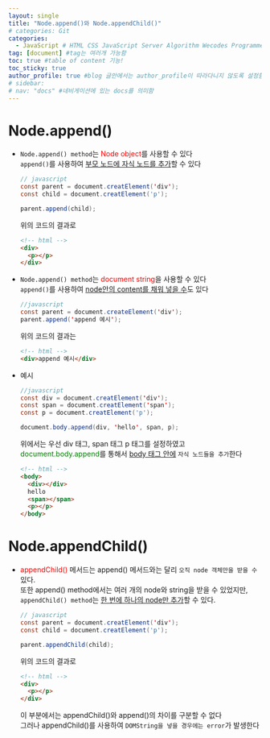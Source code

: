 ```yaml
---
layout: single
title: "Node.append()와 Node.appendChild()"
# categories: Git
categories:
  - JavaScript # HTML CSS JavaScript Server Algorithm Wecodes Programmers CS Github Blog
tag: [document] #tag는 여러개 가능함
toc: true #table of content 기능!
toc_sticky: true
author_profile: true #blog 글안에서는 author_profile이 따라다니지 않도록 설정함
# sidebar:
# nav: "docs" #네비게이션에 있는 docs를 의미함
---
```


# Node.append()

- `Node.append() method`는 <span style="color:red">Node object</span>를 사용할 수 있다  
  `append()`를 사용하여 <u>부모 노드에 자식 노드를 추가</u>할 수 있다

  ```java
  // javascript
  const parent = document.creatElement('div');
  const child = document.creatElement('p');

  parent.append(child);
  ```

  위의 코드의 결과로

  ```html
  <!-- html -->
  <div>
    <p></p>
  </div>
  ```

- `Node.append() method`는 <span style="color:red">document string</span>을 사용할 수 있다  
  `append()`를 사용하여 <u>node안의 content를 채워 넣을 수</u>도 있다
  ```java
  //javascript
  const parent = document.createElement('div');
  parent.append('append 예시');
  ```
  위의 코드의 결과는
  ```html
  <!-- html -->
  <div>append 예시</div>
  ```
- 예시

  ```java
  //javascript
  const div = document.creatElement('div');
  const span = document.creatElement('span');
  const p = document.creatElement('p');

  document.body.append(div, 'hello', span, p);
  ```

  위에서는 우선 div 태그, span 태그 p 태그를 설정하였고  
  <span style="color:green">document.body.append</span>를 통해서 <u>body 태그 안에</u> `자식 노드들을 추가`한다

  ```html
  <!-- html -->
  <body>
    <div></div>
    hello
    <span></span>
    <p></p>
  </body>
  ```

# Node.appendChild()

- <span style="color:red">appendChild()</span> 메서드는 append() 메서드와는 달리 `오직 node 객체만을 받을 수` 있다.  
   또한 append() method에서는 여러 개의 node와 string을 받을 수 있었지만,  
   `appendChild() method`는 <u>한 번에 하나의 node만 추가</u>할 수 있다.

  ```java
  // javascript
  const parent = document.creatElement('div');
  const child = document.creatElement('p');

  parent.appendChild(child);
  ```

  위의 코드의 결과로

  ```html
  <!-- html -->
  <div>
    <p></p>
  </div>
  ```

  이 부분에서는 appendChild()와 append()의 차이를 구분할 수 없다  
  그러나 appendChild()를 사용하여 `DOMString을 넣을 경우에는 error`가 발생한다

<!-- ### 2. Link 넣기

```

유형 1: (설명어를 입력) : [gunhee's coding blog](https://gunhee-jeong.github.io/)
유형 2: (URL 자동연결) : <https://gunhee-jeong.github.io/>
유형 3: (동일 파일 내 '문단으로 이동') : [1. Header로 이동](###-1-header)

```

유형 1: (설명어를 입력) : [gunhee's coding blog](https://gunhee-jeong.github.io/)
유형 2: (URL 자동연결) : <https://gunhee-jeong.github.io/>
유형 3: (동일 파일 내 '문단으로 이동') : [1. Header로 이동](#1-header)
유형 3의 방법

1. 특수문자를 제거
2. 스페이스는 -로 바꾸고
3. 대문자는 소문자로!
   그래서 ### 1. Header -> #1-header

## Link: [google][https://www.google.com/]

### 3. 수평선

```

---

```

---

### 4. 라인 바꾸기

```

스페이스바를 2번 눌러주면 다음칸으로
이동할 수 있어요!

```

---

스페이스바를 2번 눌러주면
다음칸으로 이동할 수 있어요!

### 5. list 만들기

```

1. 1번
2. 2번
3. 3번

- 순서없는 list
  - 순서없는 list
    - 순서없는 list

```

1. 1번
2. 2번
3. 3번

- 순서없는 list
  - 순서없는 list
    - 순서없는 list

---

### 6. font 관련

```

**진하게** -> 볼드
_기울여서_ -> 이탤릭체
~~취소선~~ -> 취소선

<ul>밑줄넣기</ul> -> 밑줄
<span style="color:red">빨간 글씨</span> -> 글자색
이것이 `인라인` 입니다 -> 인라인 코드
```

**진하게** -> 볼드
_기울여서_ -> 이탤릭체
~~취소선~~ -> 취소선
<u>밑줄넣기</u> -> 밑줄
<span style="color:red">빨간 글씨</span>
이것이 `인라인` 입니다 -> 인라인 코드

---

### 7. 인용구문

```
> coding
>
> > JavaScript
> >
> > > 내가 프짱!
```

> coding
>
> > JavaScript
> >
> > > 내가 프짱!

---

### 8. 이미지 삽입

```
유형1: ('사이즈를 조절' -> HTML 태그 사용) : <img src="https://gunhee-jeong.github.io/assets/images/blogLogo.png" width="300" height="200">
유형2: (이미지 삽입 후 -> 링크 걸기)
[![이미지](https://gunhee-jeong.github.io/assets/images/blogLogo/blogLogo.png)](https://gunhee-jeong.github.io/)
```

유형1: ('사이즈를 조절' -> HTML 태그 사용) : <img src="https://gunhee-jeong.github.io/assets/images/blogLogo.png" width="300" height="200">
유형2: (이미지 삽입 후 -> 링크 걸기)
[![이미지](https://gunhee-jeong.github.io/assets/images/blogLogo.png)](https://gunhee-jeong.github.io/)

### 9. 표 만들기

```
||국어|영어|
| :--- | ---: | :--: |
|건희 | 100점 | 100점
|철수 | 100점 | 100점
```

|      |  국어 | 영어  |
| :--- | ----: | :---: |
| 건희 | 100점 | 100점 |
| 철수 | 100점 | 100점 |

> - header를 넣고 싶은 경우 ---을 사용하고 :을 이용하여 정렬에 사용함!

### 10. 토글 만들기

```
<details>
<summary>여기를 누르세요</summary>
<div markdown="1">
숨겨진 내용
</div>
</details>
```

<details>
<summary>여기를 누르세요</summary>
<div markdown="1">
숨겨진 내용
</div>
</details> -->
